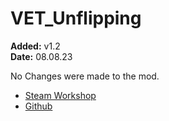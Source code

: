 # VET_Unflipping
**Added:** v1.2 <br>
**Date:** 08.08.23

No Changes were made to the mod.

- [Steam Workshop](https://steamcommunity.com/sharedfiles/filedetails/?id=1703187116)
- [Github](https://github.com/veteran29/vet_unflipping)